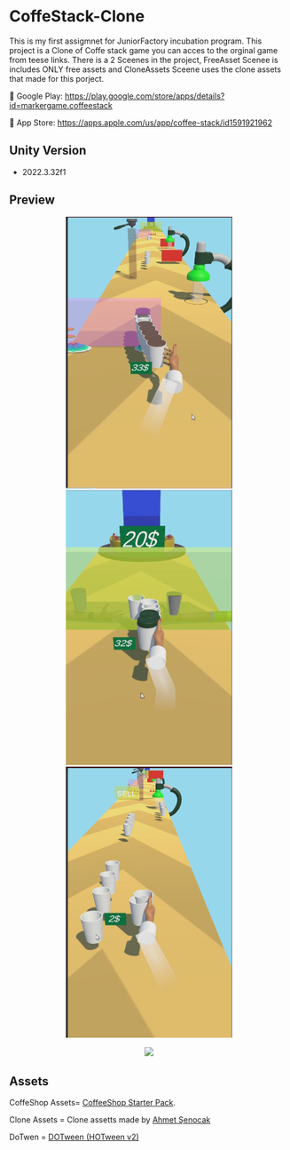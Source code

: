 # CoffeStack-Clone
This is my first assigmnet for JuniorFactory incubation program.
This project is a Clone of Coffe stack game you can acces to the orginal game from teese links.
There is a 2 Sceenes in the project, FreeAsset Scenee is includes ONLY free assets and CloneAssets Sceene uses the clone assets that made for this porject. 

📱 Google Play: https://play.google.com/store/apps/details?id=markergame.coffeestack

🍎 App Store: https://apps.apple.com/us/app/coffee-stack/id1591921962

## Unity Version
- 2022.3.32f1


## Preview

<p align="center" >
  <img src="Media/SS1.png" width="300" >
  <img src="Media/SS2.png" width="300" >
  <img src="Media/SS3.png" width="300" >
</p>
<p align="center">
  <img src="Media/Gif.gif" width="900">
</p>


## Assets
CoffeShop Assets= [CoffeeShop Starter Pack](https://assetstore.unity.com/packages/3d/props/coffeeshop-starter-pack-160914).

Clone Assets =  Clone assetts made by [Ahmet Şenocak](https://www.linkedin.com/in/ahmetsenocak/) 

DoTwen = [DOTween (HOTween v2)](https://assetstore.unity.com/packages/tools/animation/dotween-hotween-v2-27676)

